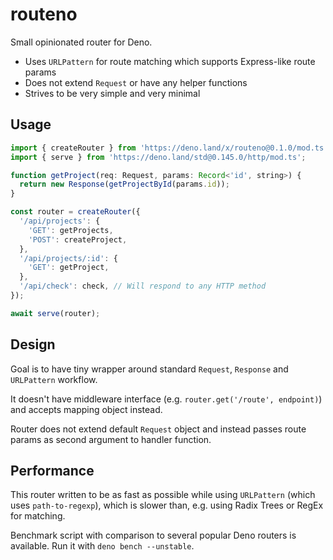 # routeno

Small opinionated router for Deno.

- Uses `URLPattern` for route matching which supports Express-like route params
- Does not extend `Request` or have any helper functions
- Strives to be very simple and very minimal

## Usage

```typescript
import { createRouter } from 'https://deno.land/x/routeno@0.1.0/mod.ts';
import { serve } from 'https://deno.land/std@0.145.0/http/mod.ts';

function getProject(req: Request, params: Record<'id', string>) {
  return new Response(getProjectById(params.id));
}

const router = createRouter({
  '/api/projects': {
    'GET': getProjects,
    'POST': createProject,
  },
  '/api/projects/:id': {
    'GET': getProject,
  },
  '/api/check': check, // Will respond to any HTTP method
});

await serve(router);
```

## Design

Goal is to have tiny wrapper around standard `Request`, `Response` and `URLPattern` workflow.

It doesn't have middleware interface (e.g. `router.get('/route', endpoint)`) and accepts mapping object instead.

Router does not extend default `Request` object and instead passes route params as second argument to handler function.

## Performance

This router written to be as fast as possible while using `URLPattern` (which uses `path-to-regexp`), which is slower
than, e.g. using Radix Trees or RegEx for matching.

Benchmark script with comparison to several popular Deno routers is available. Run it with `deno bench --unstable`.
